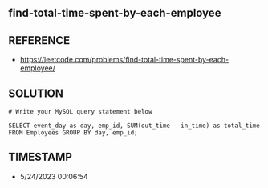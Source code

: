 ## find-total-time-spent-by-each-employee

## REFERENCE

- https://leetcode.com/problems/find-total-time-spent-by-each-employee/

## SOLUTION

``` mysql
# Write your MySQL query statement below

SELECT event_day as day, emp_id, SUM(out_time - in_time) as total_time FROM Employees GROUP BY day, emp_id;
```


## TIMESTAMP

- 5/24/2023 00:06:54

